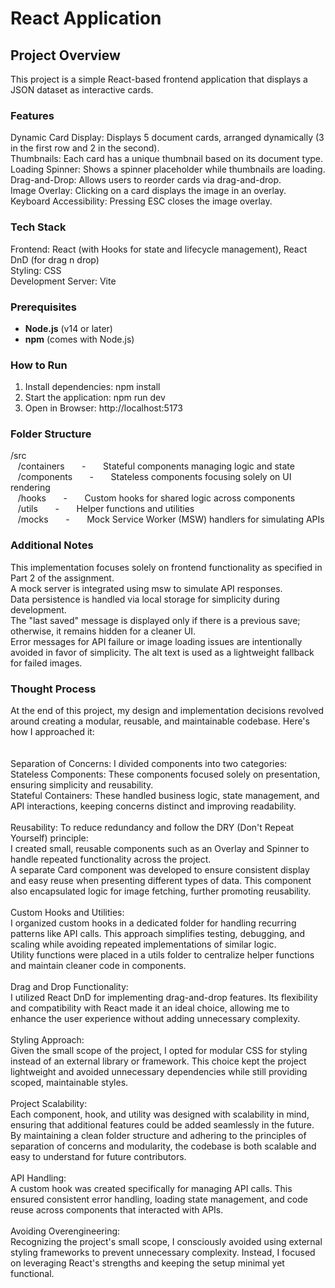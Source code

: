 # React Application

## Project Overview
This project is a simple React-based frontend application that displays a JSON dataset as interactive cards. 

### Features
Dynamic Card Display: Displays 5 document cards, arranged dynamically (3 in the first row and 2 in the second).  
Thumbnails: Each card has a unique thumbnail based on its document type.  
Loading Spinner: Shows a spinner placeholder while thumbnails are loading.  
Drag-and-Drop: Allows users to reorder cards via drag-and-drop.  
Image Overlay: Clicking on a card displays the image in an overlay.  
Keyboard Accessibility: Pressing ESC closes the image overlay.  

### Tech Stack
Frontend: React (with Hooks for state and lifecycle management), React DnD (for drag n drop)  
Styling: CSS  
Development Server: Vite  

### Prerequisites
- **Node.js** (v14 or later)
- **npm** (comes with Node.js)

### How to Run
1. Install dependencies:
   npm install
2. Start the application:
   npm run dev
3. Open in Browser:
   http://localhost:5173

### Folder Structure
/src  
&nbsp;&nbsp; /containers &nbsp;&nbsp;&nbsp;&nbsp;&nbsp; - &nbsp;&nbsp;&nbsp;&nbsp;&nbsp; Stateful components managing logic and state  
&nbsp;&nbsp; /components &nbsp;&nbsp;&nbsp;&nbsp;&nbsp; - &nbsp;&nbsp;&nbsp;&nbsp;&nbsp; Stateless components focusing solely on UI rendering  
&nbsp;&nbsp; /hooks &nbsp;&nbsp;&nbsp;&nbsp;&nbsp; - &nbsp;&nbsp;&nbsp;&nbsp;&nbsp; Custom hooks for shared logic across components  
&nbsp;&nbsp; /utils &nbsp;&nbsp;&nbsp;&nbsp;&nbsp; - &nbsp;&nbsp;&nbsp;&nbsp;&nbsp; Helper functions and utilities  
&nbsp;&nbsp; /mocks &nbsp;&nbsp;&nbsp;&nbsp;&nbsp; - &nbsp;&nbsp;&nbsp;&nbsp;&nbsp; Mock Service Worker (MSW) handlers for simulating APIs  

### Additional Notes
This implementation focuses solely on frontend functionality as specified in Part 2 of the assignment.  
A mock server is integrated using msw to simulate API responses.  
Data persistence is handled via local storage for simplicity during development.  
The "last saved" message is displayed only if there is a previous save; otherwise, it remains hidden for a cleaner UI.  
Error messages for API failure or image loading issues are intentionally avoided in favor of simplicity. The alt text is used as a lightweight fallback for failed images.

### Thought Process
At the end of this project, my design and implementation decisions revolved around creating a modular, reusable, and maintainable codebase. Here's how I approached it:  
<br/>  
Separation of Concerns: I divided components into two categories:  
Stateless Components: These components focused solely on presentation, ensuring simplicity and reusability.  
Stateful Containers: These handled business logic, state management, and API interactions, keeping concerns distinct and improving readability.  
<br/>
Reusability: To reduce redundancy and follow the DRY (Don't Repeat Yourself) principle:  
I created small, reusable components such as an Overlay and Spinner to handle repeated functionality across the project.  
A separate Card component was developed to ensure consistent display and easy reuse when presenting different types of data. This component also encapsulated logic for image fetching, further promoting reusability.  
<br/>
Custom Hooks and Utilities:  
I organized custom hooks in a dedicated folder for handling recurring patterns like API calls. This approach simplifies testing, debugging, and scaling while avoiding repeated implementations of similar logic.  
Utility functions were placed in a utils folder to centralize helper functions and maintain cleaner code in components.  
<br/>
Drag and Drop Functionality:  
I utilized React DnD for implementing drag-and-drop features. Its flexibility and compatibility with React made it an ideal choice, allowing me to enhance the user experience without adding unnecessary complexity.  
<br/>
Styling Approach:  
Given the small scope of the project, I opted for modular CSS for styling instead of an external library or framework. This choice kept the project lightweight and avoided unnecessary dependencies while still providing scoped, maintainable styles.  
<br/>
Project Scalability:  
Each component, hook, and utility was designed with scalability in mind, ensuring that additional features could be added seamlessly in the future.  
By maintaining a clean folder structure and adhering to the principles of separation of concerns and modularity, the codebase is both scalable and easy to understand for future contributors.  
<br/>
API Handling:  
A custom hook was created specifically for managing API calls. This ensured consistent error handling, loading state management, and code reuse across components that interacted with APIs.  
<br/>
Avoiding Overengineering:  
Recognizing the project's small scope, I consciously avoided using external styling frameworks to prevent unnecessary complexity. Instead, I focused on leveraging React's strengths and keeping the setup minimal yet functional.

